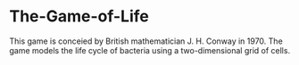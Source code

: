 # The-Game-of-Life
 This game is conceied by British mathematician J. H. Conway in 1970. The game models the life cycle of bacteria using a two-dimensional grid of cells.
